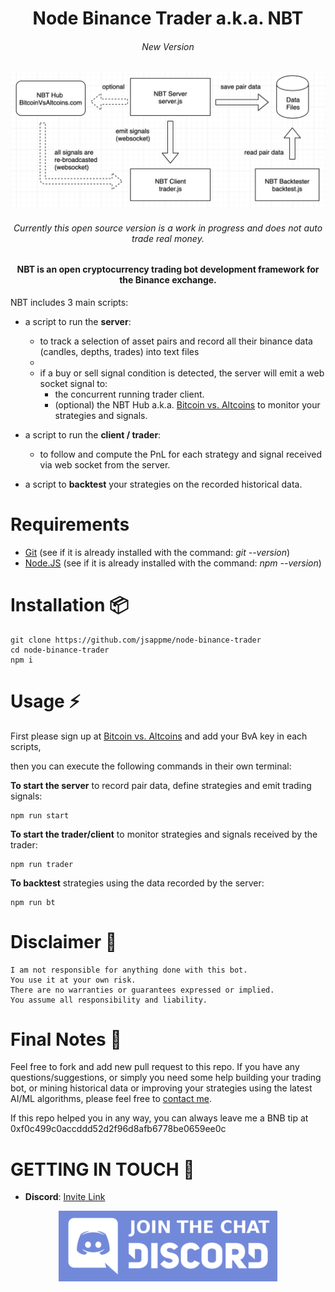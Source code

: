 <h1 align="center">Node Binance Trader a.k.a. NBT</h1>

<h6 align="center">New Version</h6>

<img src="nbt_diagram.png">

<h6 align="center">Currently this open source version is a work in progress and does not auto trade real money.</h6>

<h4 align="center">NBT is an open cryptocurrency trading bot development framework for the Binance exchange.</h4>

NBT includes 3 main scripts:

* a script to run the **server**:

  * to track a selection of asset pairs and record all their binance data (candles, depths, trades) into text files
  * 
  * if a buy or sell signal condition is detected, the server will emit a web socket signal to:
    * the concurrent running trader client.
    * (optional) the NBT Hub a.k.a. [Bitcoin vs. Altcoins](https://bitcoinvsaltcoins.com) to monitor your strategies and signals.

* a script to run the **client / trader**:
  * to follow and compute the PnL for each strategy and signal received via web socket from the server.

* a script to **backtest** your strategies on the recorded historical data.

# Requirements

* [Git](https://git-scm.com/download/) (see if it is already installed with the command: *git --version*)
* [Node.JS](http://nodejs.org) (see if it is already installed with the command: *npm --version*)

# Installation 📦

```
git clone https://github.com/jsappme/node-binance-trader
cd node-binance-trader
npm i
```

# Usage ⚡️

First please sign up at [Bitcoin vs. Altcoins](https://bitcoinvsaltcoins.com) and add your BvA key in each scripts,

then you can execute the following commands in their own terminal:

**To start the server** to record pair data, define strategies and emit trading signals:
```
npm run start
```
**To start the trader/client** to monitor strategies and signals received by the trader:

```
npm run trader
```
**To backtest** strategies using the data recorded by the server:

```
npm run bt
```

# Disclaimer 📖

```
I am not responsible for anything done with this bot.
You use it at your own risk.
There are no warranties or guarantees expressed or implied.
You assume all responsibility and liability.
```

# Final Notes 🙏

Feel free to fork and add new pull request to this repo.
If you have any questions/suggestions, or simply you need some help building your trading bot, or mining historical data or improving your strategies using the latest AI/ML algorithms, please feel free to <a href="mailto:herve76@gmail.com" target="_blank">contact me</a>.

If this repo helped you in any way, you can always leave me a BNB tip at 0xf0c499c0accddd52d2f96d8afb6778be0659ee0c

# GETTING IN TOUCH 💬

* **Discord**: [Invite Link](https://discord.gg/4EQrEgj)

<p align="center">
  <a href="https://discord.gg/4EQrEgj"><img alt="Discord chat" src="Discord_button.png" /></a>
</p>
